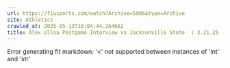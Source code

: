 ```yaml
---
url: https://fiusports.com/watch?Archive=5986&type=Archive
site: Athletics
crawled_at: 2025-05-13T10:04:44.264662
title: Alex Ulloa Postgame Interview vs Jacksonville State  | 3.21.25 - FIU Athletics
---
```


Error generating fit markdown: '<' not supported between instances of 'int' and 'str'